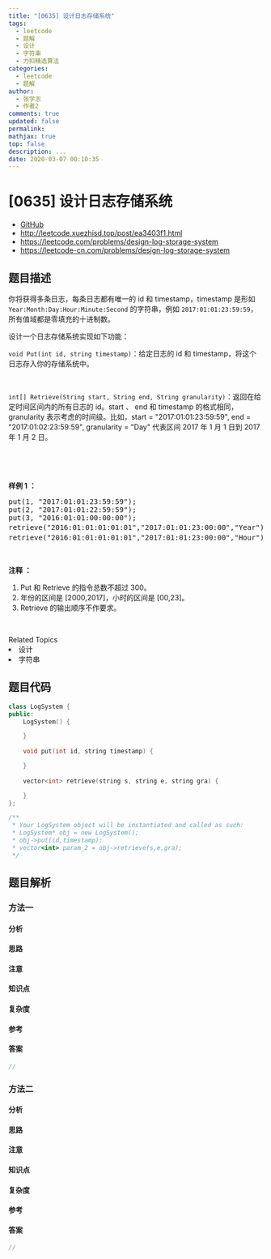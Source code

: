 ```yaml
---
title: "[0635] 设计日志存储系统"
tags:
  - leetcode
  - 题解
  - 设计
  - 字符串
  - 力扣精选算法
categories:
  - leetcode
  - 题解
author:
  - 张学志
  - 作者2
comments: true
updated: false
permalink:
mathjax: true
top: false
description: ...
date: 2020-03-07 00:10:35
---
```



# [0635] 设计日志存储系统
* [GitHub](https://github.com/algoboy101/LeetCodeCrowdsource/tree/master/_posts/QA/%5B0635%5D%20%E8%AE%BE%E8%AE%A1%E6%97%A5%E5%BF%97%E5%AD%98%E5%82%A8%E7%B3%BB%E7%BB%9F.md)
* http://leetcode.xuezhisd.top/post/ea3403f1.html
* https://leetcode.com/problems/design-log-storage-system
* https://leetcode-cn.com/problems/design-log-storage-system


## 题目描述

<p>你将获得多条日志，每条日志都有唯一的 id 和 timestamp，timestamp 是形如 <code>Year:Month:Day:Hour:Minute:Second</code>&nbsp;的字符串，例如 <code>2017:01:01:23:59:59</code>，所有值域都是零填充的十进制数。</p>

<p>设计一个日志存储系统实现如下功能：</p>

<p><code>void Put(int id, string timestamp)</code>：给定日志的 id 和 timestamp，将这个日志存入你的存储系统中。</p>

<p>&nbsp;</p>

<p><code>int[] Retrieve(String start, String end, String granularity)</code>：返回在给定时间区间内的所有日志的 id。start 、&nbsp;end 和 timestamp 的格式相同，granularity 表示考虑的时间级。比如，start = &quot;2017:01:01:23:59:59&quot;, end = &quot;2017:01:02:23:59:59&quot;, granularity = &quot;Day&quot; 代表区间 2017 年 1 月 1 日到 2017 年 1 月 2 日。</p>

<p>&nbsp;</p>

<p>&nbsp;</p>

<p><strong>样例 1 ：</strong></p>

<pre>put(1, &quot;2017:01:01:23:59:59&quot;);
put(2, &quot;2017:01:01:22:59:59&quot;);
put(3, &quot;2016:01:01:00:00:00&quot;);
retrieve(&quot;2016:01:01:01:01:01&quot;,&quot;2017:01:01:23:00:00&quot;,&quot;Year&quot;); // 返回值 [1,2,3]，返回从 2016 年到 2017 年所有的日志。
retrieve(&quot;2016:01:01:01:01:01&quot;,&quot;2017:01:01:23:00:00&quot;,&quot;Hour&quot;); // 返回值 [1,2], 返回从 2016:01:01:01 到 2017:01:01:23 区间内的日志，日志 3 不在区间内。
</pre>

<p>&nbsp;</p>

<p><strong>注释 ：</strong></p>

<ol>
	<li>Put 和 Retrieve 的指令总数不超过 300。</li>
	<li>年份的区间是 [2000,2017]，小时的区间是&nbsp;[00,23]。</li>
	<li>Retrieve 的输出顺序不作要求。</li>
</ol>

<p>&nbsp;</p>
<div><div>Related Topics</div><div><li>设计</li><li>字符串</li></div></div>


## 题目代码

```cpp
class LogSystem {
public:
    LogSystem() {

    }
    
    void put(int id, string timestamp) {

    }
    
    vector<int> retrieve(string s, string e, string gra) {

    }
};

/**
 * Your LogSystem object will be instantiated and called as such:
 * LogSystem* obj = new LogSystem();
 * obj->put(id,timestamp);
 * vector<int> param_2 = obj->retrieve(s,e,gra);
 */
```


## 题目解析


### 方法一

#### 分析

#### 思路

#### 注意

#### 知识点

#### 复杂度

#### 参考

#### 答案

```cpp
//
```


### 方法二

#### 分析

#### 思路

#### 注意

#### 知识点

#### 复杂度

#### 参考

#### 答案

```cpp
//
```


